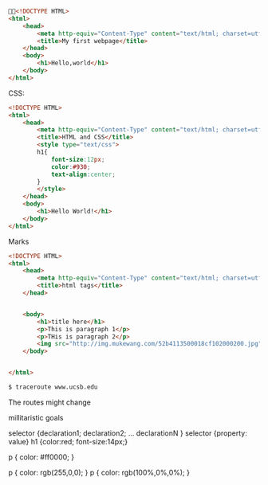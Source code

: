```html

<!DOCTYPE HTML>
<html>
    <head>
        <meta http-equiv="Content-Type" content="text/html; charset=utf-8">
        <title>My first webpage</title>
    </head>
    <body>
        <h1>Hello,world</h1>
    </body>
</html>
```
CSS:

```html
<!DOCTYPE HTML>
<html>
    <head>
        <meta http-equiv="Content-Type" content="text/html; charset=utf-8">
        <title>HTML and CSS</title>
        <style type="text/css">
        h1{
            font-size:12px;
            color:#930;
            text-align:center;
        }
        </style>
    </head>
    <body>
        <h1>Hello World!</h1>
    </body>
</html>
```
Marks
```html
<!DOCTYPE HTML>
<html>
    <head>
        <meta http-equiv="Content-Type" content="text/html; charset=utf-8">
        <title>html tags</title>
    </head>


    <body>
        <h1>title here</h1>
        <p>This is paragraph 1</p>
        <p>THis is paragraph 2</p>
        <img src="http://img.mukewang.com/52b4113500018cf102000200.jpg" >
    </body>


</html>
```

```bash
$ traceroute www.ucsb.edu
```
The routes might change

millitaristic goals

selector {declaration1; declaration2; ... declarationN }
selector {property: value}
h1 {color:red; font-size:14px;}

p { color: #ff0000; }

p { color: rgb(255,0,0); }
p { color: rgb(100%,0%,0%); }
